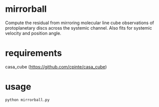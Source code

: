 # mirrorball
Compute the residual from mirroring molecular line cube observations of protoplanetary discs across the systemic channel. Also fits for systemic velocity and position angle.

# requirements
casa_cube (https://github.com/cpinte/casa_cube)

# usage
```
python mirrorball.py
```
